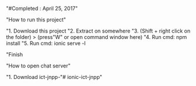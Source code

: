 "#Completed : April 25, 2017"

"How to run this project"

"1. Download this project
"2. Extract on somewhere
"3. (Shift + right click on the folder) > (press"W" or open command window here)
"4. Run cmd: npm install
"5. Run cmd: ionic serve -l

"Finish

"How to open chat server"

"1. Download ict-jnpp-"# ionic-ict-jnpp" 
